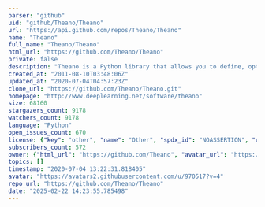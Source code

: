 ```yaml
---
parser: "github"
uid: "github/Theano/Theano"
url: "https://api.github.com/repos/Theano/Theano"
name: "Theano"
full_name: "Theano/Theano"
html_url: "https://github.com/Theano/Theano"
private: false
description: "Theano is a Python library that allows you to define, optimize, and evaluate mathematical expressions involving multi-dimensional arrays efficiently. It can use GPUs and perform efficient symbolic differentiation."
created_at: "2011-08-10T03:48:06Z"
updated_at: "2020-07-04T04:57:23Z"
clone_url: "https://github.com/Theano/Theano.git"
homepage: "http://www.deeplearning.net/software/theano"
size: 68160
stargazers_count: 9178
watchers_count: 9178
language: "Python"
open_issues_count: 670
license: {"key": "other", "name": "Other", "spdx_id": "NOASSERTION", "url": null, "node_id": "MDc6TGljZW5zZTA="}
subscribers_count: 572
owner: {"html_url": "https://github.com/Theano", "avatar_url": "https://avatars2.githubusercontent.com/u/970517?v=4", "login": "Theano", "type": "Organization"}
topics: []
timestamp: "2020-07-04 13:22:31.818405"
avatar: "https://avatars2.githubusercontent.com/u/970517?v=4"
repo_url: "https://github.com/Theano/Theano"
date: "2025-02-22 14:23:55.785498"
---
```

